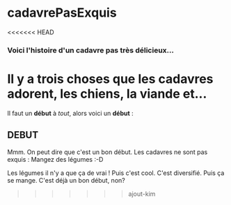 # cadavrePasExquis

<<<<<<< HEAD
### Voici l'histoire d'un cadavre pas très délicieux...

Il y a trois choses que les cadavres adorent, les chiens, la viande et...
=======
Il faut un **début** à *tout*, alors voici un **début** :

## DEBUT

Mmm. On peut dire que c'est un bon début. Les cadavres ne sont pas exquis : Mangez des légumes :-D

Les légumes il n'y a que ça de vrai ! Puis c'est cool. C'est diversifié. Puis ça se mange. C'est déjà un bon début, non? 
>>>>>>> ajout-kim
